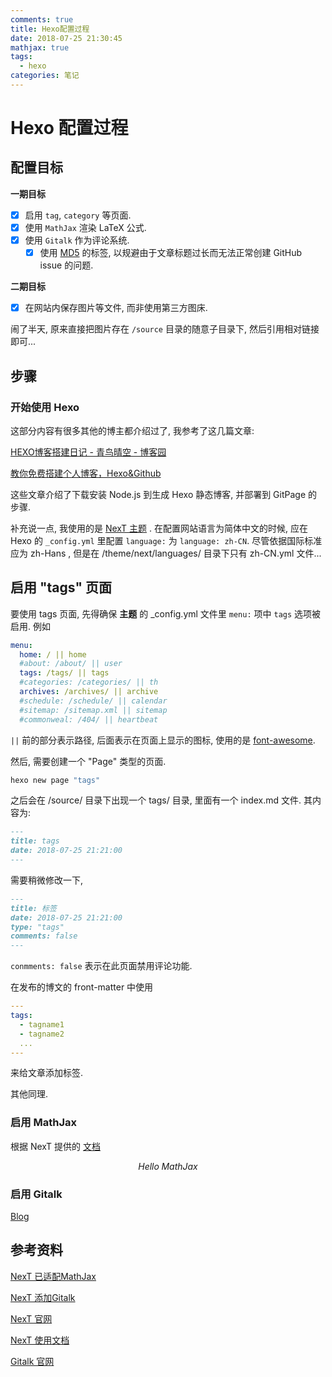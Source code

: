 ```yaml
---
comments: true
title: Hexo配置过程
date: 2018-07-25 21:30:45
mathjax: true
tags:
  - hexo
categories: 笔记
---
```

# Hexo 配置过程

## 配置目标

**一期目标**

- [x] 启用 `tag`, `category` 等页面.
- [x] 使用 `MathJax` 渲染 LaTeX 公式.
- [x] 使用 `Gitalk` 作为评论系统.
  - [x] 使用 [MD5](https://github.com/blueimp/JavaScript-MD5/blob/master/js/md5.min.js#L1) 的标签, 以规避由于文章标题过长而无法正常创建 GitHub issue 的问题.

**二期目标**

- [x] 在网站内保存图片等文件, 而非使用第三方图床.

闹了半天, 原来直接把图片存在 `/source` 目录的随意子目录下, 然后引用相对链接即可...

## 步骤

<!--more-->

### 开始使用 Hexo

这部分内容有很多其他的博主都介绍过了, 我参考了这几篇文章:

[HEXO博客搭建日记 - 青鸟晴空 - 博客园](http://www.cnblogs.com/airbird/p/6160209.html)

[教你免费搭建个人博客，Hexo&Github](https://zhangslob.github.io/2017/02/28/%E6%95%99%E4%BD%A0%E5%85%8D%E8%B4%B9%E6%90%AD%E5%BB%BA%E4%B8%AA%E4%BA%BA%E5%8D%9A%E5%AE%A2%EF%BC%8CHexo-Github/)

这些文章介绍了下载安装 Node.js 到生成 Hexo 静态博客, 并部署到 GitPage 的步骤.

补充说一点, 我使用的是 [NexT 主题](https://hexo.io/zh-cn/) . 在配置网站语言为简体中文的时候, 应在 Hexo 的 `_config.yml` 里配置 `language:` 为 `language: zh-CN`. 尽管依据国际标准应为 zh-Hans , 但是在 /theme/next/languages/ 目录下只有 zh-CN.yml 文件...

## 启用 "tags" 页面

要使用 tags 页面, 先得确保 **主题** 的 _config.yml 文件里 `menu:` 项中 `tags` 选项被启用. 例如

```yml
menu:
  home: / || home
  #about: /about/ || user
  tags: /tags/ || tags
  #categories: /categories/ || th
  archives: /archives/ || archive
  #schedule: /schedule/ || calendar
  #sitemap: /sitemap.xml || sitemap
  #commonweal: /404/ || heartbeat
```

`||` 前的部分表示路径, 后面表示在页面上显示的图标, 使用的是 [font-awesome](http://fontawesome.dashgame.com/).

然后, 需要创建一个 "Page" 类型的页面.

```sh
hexo new page "tags"
```

之后会在 /source/ 目录下出现一个 tags/ 目录, 里面有一个 index.md 文件. 其内容为:

```markdown
---
title: tags
date: 2018-07-25 21:21:00
---
```

需要稍微修改一下,

```markdown
---
title: 标签
date: 2018-07-25 21:21:00
type: "tags"
comments: false
---
```

`conmments: false` 表示在此页面禁用评论功能.

在发布的博文的 front-matter 中使用

```yml
---
tags:
  - tagname1
  - tagname2
  ...
---
```

来给文章添加标签.

其他同理.

### 启用 MathJax

根据 NexT 提供的 [文档](https://github.com/theme-next/hexo-theme-next/blob/master/docs/zh-CN/MATH.md)

$$ Hello \; MathJax $$

### 启用 Gitalk

[Blog](/2018/配置Hexo-Gitalk/)

## 参考资料

[NexT 已适配MathJax](https://theme-next.iissnan.com/third-party-services.html#mathjax)

[NexT 添加Gitalk](https://github.com/gitalk/gitalk/blob/master/readme-cn.md)

[NexT 官网](https://hexo.io/zh-cn/)

[NexT 使用文档](https://theme-next.iissnan.com/)

[Gitalk 官网](https://gitalk.github.io/)
